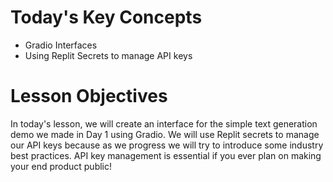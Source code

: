 # Today's Key Concepts
* Gradio Interfaces
* Using Replit Secrets to manage API keys

# Lesson Objectives 
In today's lesson, we will create an interface for the simple text generation demo we made in Day 1 using Gradio.
We will use Replit secrets to manage our API keys because as we progress we will try to introduce some industry best practices. API key management is essential if you ever plan on making your end product public! 
 
